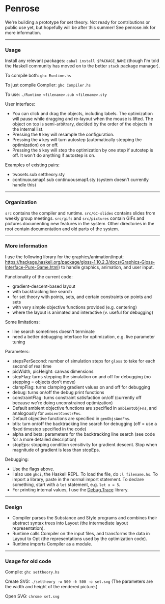 # Penrose

We're building a prototype for set theory. Not ready for contributions or public use yet, but hopefully will be after this summer! See penrose.ink for more information.

----

### Usage

Install any relevant packages: `cabal install $PACKAGE_NAME` (though I'm told the Haskell community has moved on to the better `stack` package manager).

To compile both:
`ghc Runtime.hs`

To just compile Compiler:
`ghc Compiler.hs`

To use:
`./Runtime <filename>.sub <filename>.sty`

User interface:
* You can click and drag the objects, including labels. The optimization will pause while dragging and re-layout when the mouse is lifted. The object on top is semi-arbitrary, decided by the order of the objects in the internal list.
* Pressing the `R` key will resample the configuration. 
* Pressing the `A` key will turn autostep (automatically stepping the optimization) on or off. 
* Pressing the `S` key will step the optimization by one step if autostep is off. It won't do anything if autostep is on.

Examples of existing pairs:
* twosets.sub settheory.sty
* continuousmap1.sub continuousmap1.sty (system doesn't currently handle this)

----

### Organization

`src` contains the compiler and runtime.
`src/GC-slides` contains slides from weekly group meetings.
`src/gifs` and `src/pictures` contain GIFs and pictures documenting new features in the system.
Other directories in the root contain documentation and old parts of the system.

----

### More information

I use the following library for the graphics/animation/input: https://hackage.haskell.org/package/gloss-1.10.2.3/docs/Graphics-Gloss-Interface-Pure-Game.html) to handle graphics, animation, and user input. 

Functionality of the current code:

* gradient-descent-based layout 
* with backtracking line search 
* for set theory with points, sets, and certain constraints on points and sets
* with very simple objective functions provided (e.g. centering)
* where the layout is animated and interactive (v. useful for debugging)

Some limitations: 

* line search sometimes doesn't terminate
* need a better debugging interface for optimization, e.g. live parameter tuning

Parameters: 

* stepsPerSecond: number of simulation steps for `gloss` to take for each second of real time
* picWidth, picHeight: canvas dimensions
* stepFlag: turns stepping the simulation on and off for debugging (no stepping = objects don't move)
* clampFlag: turns clamping gradient values on and off for debugging
* debug: turns on/off the debug print functions
* constraintFlag: turns constraint satisfaction on/off (currently off because we're doing unconstrained optimization)
* Default ambient objective functions are specified in `ambientObjFns`, and analogously for `ambientConstrFns`.
* Default objective functions are specified in `genObjsAndFns`.
* btls: turn on/off the backtracking line search for debugging (off = use a fixed timestep specified in the code)
* alpha and beta: parameters for the backtracking line search (see code for a more detailed description)
* stopEps: stopping condition sensitivity for gradient descent. Stop when magnitude of gradient is less than stopEps.

Debugging:

* Use the flags above.
* I also use `ghci`, the Haskell REPL. To load the file, do `:l filename.hs`. To import a library, paste in the normal import statement. To declare something, start with a `let` statement, e.g. `let x = 5`.
* For printing internal values, I use the [Debug.Trace](https://hackage.haskell.org/package/base-4.9.0.0/docs/Debug-Trace.html) library.

----
 
### Design

* Compiler parses the Substance and Style programs and combines their abstract syntax trees into Layout (the intermediate layout representation).
* Runtime calls Compiler on the input files, and transforms the data in Layout to Opt (the representations used by the optimization code).
* Runtime imports Compiler as a module.

----

### Usage for old code

Compile: `ghc settheory.hs`

Create SVG: `./settheory -w 500 -h 500 -o set.svg`
(The parameters are the width and height of the rendered picture.)

Open SVG: `chrome set.svg`
